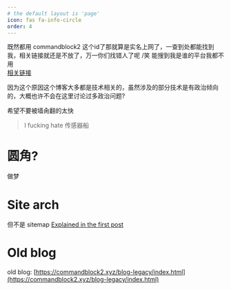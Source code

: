 ```yaml
---
# the default layout is 'page'
icon: fas fa-info-circle
order: 4
---
```


既然都用 commandblock2 这个id了那就算是实名上网了，一查到处都能找到我，相关链接就还是不放了，万一你们找错人了呢 /笑 能搜到我是谁的平台我都不用  
[相关链接](https://duckduckgo.com/?q=commandblock2)

因为这个原因这个博客大多都是技术相关的，虽然涉及的部分技术是有政治倾向的，大概也许不会在这里讨论过多政治问题?

希望不要被墙肏翻的太快

> I fucking hate 传感器船

# 圆角?
做梦

# Site arch
但不是 sitemap
[Explained in the first post](../posts/fuck-wordpress/)


# Old blog
old blog: [https://commandblock2.xyz/blog-legacy/index.html](https://commandblock2.xyz/blog-legacy/index.html)